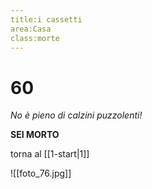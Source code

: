 ```yaml
---
title:i cassetti
area:Casa
class:morte
---
```

# 60
_No è pieno di calzini puzzolenti!_

**SEI MORTO**

torna al [[1-start|1]]

![[foto_76.jpg]]